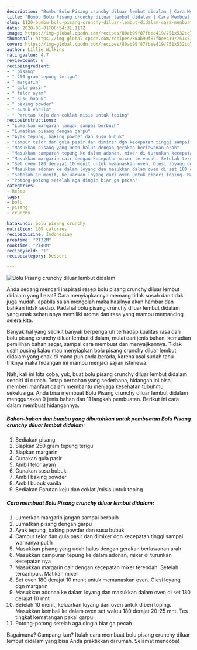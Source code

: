 ```yaml
---
description: "Bumbu Bolu Pisang crunchy diluar lembut didalam | Cara Membuat Bolu Pisang crunchy diluar lembut didalam Yang Paling Enak"
title: "Bumbu Bolu Pisang crunchy diluar lembut didalam | Cara Membuat Bolu Pisang crunchy diluar lembut didalam Yang Paling Enak"
slug: 1120-bumbu-bolu-pisang-crunchy-diluar-lembut-didalam-cara-membuat-bolu-pisang-crunchy-diluar-lembut-didalam-yang-paling-enak
date: 2020-08-01T08:54:31.117Z
image: https://img-global.cpcdn.com/recipes/80ab99f87fbee419/751x532cq70/bolu-pisang-crunchy-diluar-lembut-didalam-foto-resep-utama.jpg
thumbnail: https://img-global.cpcdn.com/recipes/80ab99f87fbee419/751x532cq70/bolu-pisang-crunchy-diluar-lembut-didalam-foto-resep-utama.jpg
cover: https://img-global.cpcdn.com/recipes/80ab99f87fbee419/751x532cq70/bolu-pisang-crunchy-diluar-lembut-didalam-foto-resep-utama.jpg
author: Lillie Wilkins
ratingvalue: 4.7
reviewcount: 6
recipeingredient:
- " pisang"
- " 250 gram tepung terigu"
- " margarin"
- " gula pasir"
- " telor ayam"
- " susu bubuk"
- " baking powder"
- " bubuk vanila"
- " Parutan keju dan coklat misis untuk toping"
recipeinstructions:
- "Lumerkan margarin jangan sampai berbuih"
- "Lumatkan pisang dengan garpu"
- "Ayak tepung, baking powder dan susu bubuk"
- "Campur telor dan gula pasir dan dimixer dgn kecepatan tinggi sampai warnanya putih"
- "Masukkan pisang yang udah halus dengan gerakan berlawanan arah"
- "Masukkan campuran tepung ke dalam adonan, mixer di turunkan kecepatan nya"
- "Masukkan margarin cair dengan kecepatan mixer terendah. Setelah tercampur.. Matikan mixer"
- "Set oven 180 derajat 10 menit untuk memanaskan oven. Olesi loyang dgn margarin"
- "Masukkan adonan ke dalam loyang dan masukkan dalam oven di set 180 derajat 10 mnt"
- "Setelah 10 menit, keluarkan loyang dari oven untuk diberi toping. Masukkan kembali ke dalam oven set waktu 180 derajat 20-25 mnt. Tes tingkat kematangan pakai garpu"
- "Potong-potong setelah aga dingin biar ga pecah"
categories:
- Resep
tags:
- bolu
- pisang
- crunchy

katakunci: bolu pisang crunchy 
nutrition: 109 calories
recipecuisine: Indonesian
preptime: "PT32M"
cooktime: "PT48M"
recipeyield: "1"
recipecategory: Dessert

---
```



![Bolu Pisang crunchy diluar lembut didalam](https://img-global.cpcdn.com/recipes/80ab99f87fbee419/751x532cq70/bolu-pisang-crunchy-diluar-lembut-didalam-foto-resep-utama.jpg)

Anda sedang mencari inspirasi resep bolu pisang crunchy diluar lembut didalam yang Lezat? Cara menyiapkannya memang tidak susah dan tidak juga mudah. apabila salah mengolah maka hasilnya akan hambar dan bahkan tidak sedap. Padahal bolu pisang crunchy diluar lembut didalam yang enak seharusnya memiliki aroma dan rasa yang mampu memancing selera kita.

Banyak hal yang sedikit banyak berpengaruh terhadap kualitas rasa dari bolu pisang crunchy diluar lembut didalam, mulai dari jenis bahan, kemudian pemilihan bahan segar, sampai cara membuat dan menyajikannya. Tidak usah pusing kalau mau menyiapkan bolu pisang crunchy diluar lembut didalam yang enak di mana pun anda berada, karena asal sudah tahu triknya maka hidangan ini mampu menjadi sajian istimewa.




Nah, kali ini kita coba, yuk, buat bolu pisang crunchy diluar lembut didalam sendiri di rumah. Tetap berbahan yang sederhana, hidangan ini bisa memberi manfaat dalam membantu menjaga kesehatan tubuhmu sekeluarga. Anda bisa membuat Bolu Pisang crunchy diluar lembut didalam menggunakan 9 jenis bahan dan 11 langkah pembuatan. Berikut ini cara dalam membuat hidangannya.

<!--inarticleads1-->

##### Bahan-bahan dan bumbu yang dibutuhkan untuk pembuatan Bolu Pisang crunchy diluar lembut didalam:

1. Sediakan  pisang
1. Siapkan  250 gram tepung terigu
1. Siapkan  margarin
1. Gunakan  gula pasir
1. Ambil  telor ayam
1. Gunakan  susu bubuk
1. Ambil  baking powder
1. Ambil  bubuk vanila
1. Sediakan  Parutan keju dan coklat /misis untuk toping




<!--inarticleads2-->

##### Cara membuat Bolu Pisang crunchy diluar lembut didalam:

1. Lumerkan margarin jangan sampai berbuih
1. Lumatkan pisang dengan garpu
1. Ayak tepung, baking powder dan susu bubuk
1. Campur telor dan gula pasir dan dimixer dgn kecepatan tinggi sampai warnanya putih
1. Masukkan pisang yang udah halus dengan gerakan berlawanan arah
1. Masukkan campuran tepung ke dalam adonan, mixer di turunkan kecepatan nya
1. Masukkan margarin cair dengan kecepatan mixer terendah. Setelah tercampur.. Matikan mixer
1. Set oven 180 derajat 10 menit untuk memanaskan oven. Olesi loyang dgn margarin
1. Masukkan adonan ke dalam loyang dan masukkan dalam oven di set 180 derajat 10 mnt
1. Setelah 10 menit, keluarkan loyang dari oven untuk diberi toping. Masukkan kembali ke dalam oven set waktu 180 derajat 20-25 mnt. Tes tingkat kematangan pakai garpu
1. Potong-potong setelah aga dingin biar ga pecah




Bagaimana? Gampang kan? Itulah cara membuat bolu pisang crunchy diluar lembut didalam yang bisa Anda praktikkan di rumah. Selamat mencoba!
